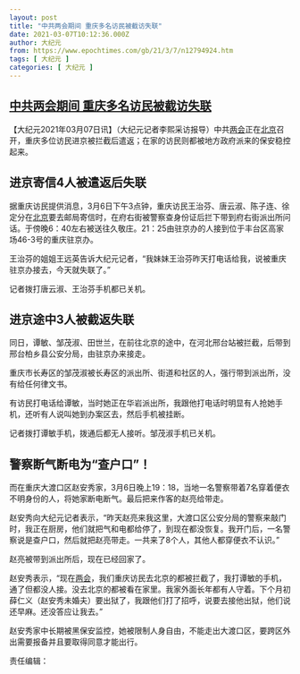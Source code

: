 ```yaml
---
layout: post
title: "中共两会期间 重庆多名访民被截访失联"
date: 2021-03-07T10:12:36.000Z
author: 大纪元
from: https://www.epochtimes.com/gb/21/3/7/n12794924.htm
tags: [ 大纪元 ]
categories: [ 大纪元 ]
---
```

<!--1615111956000-->
[中共两会期间 重庆多名访民被截访失联](https://www.epochtimes.com/gb/21/3/7/n12794924.htm)
------

<div>
<p>【大纪元2021年03月07日讯】（大纪元记者李熙采访报导）中共<a href="https://www.epochtimes.com/gb/tag/%E4%B8%A4%E4%BC%9A.html">两会</a>正在<a href="https://www.epochtimes.com/gb/tag/%E5%8C%97%E4%BA%AC.html">北京</a>召开，重庆多位访民进京被拦截后遣返；在家的访民则都被地方政府派来的保安稳控起来。</p><h2>进京寄信4人被遣返后失联</h2><p>据重庆访民提供消息，3月6日下午3点钟，重庆访民王治芬、唐云淑、陈子连、徐定分在<a href="https://www.epochtimes.com/gb/tag/%E5%8C%97%E4%BA%AC.html">北京</a>要去邮局寄信时，在府右街被警察查身份证后拦下带到府右街派出所问话。于傍晚6：40左右被送往久敬庄。21：25由驻京办的人接到位于丰台区高家场46-3号的重庆驻京办。</p><p>王治芬的姐姐王远英告诉大纪元记者，“我妹妹王治芬昨天打电话给我，说被重庆驻京办接去，今天就失联了。”</p><p>记者拨打唐云淑、王治芬手机都已关机。</p><h2>进京途中3人被截返失联</h2><p>同日，谭敏、邹茂淑、田世兰，在前往北京的途中，在河北邢台站被拦截，后带到邢台柏乡县公安分局，由驻京办来接走。</p><p>重庆市长寿区的邹茂淑被长寿区的派出所、街道和社区的人，强行带到派出所，没有给任何律文书。</p><p>有访民打电话给谭敏，当时她正在华岩派出所，我跟他打电话时明显有人抢她手机，还听有人说叫她到办案区去，然后手机被挂断。</p><p>记者拨打谭敏手机，拨通后都无人接听。邹茂淑手机已关机。</p><h2>警察断气断电为“查户口”！</h2><p>而在重庆大渡口区赵安秀家，3月6日晚上19：18，当地一名警察带着7名穿着便衣不明身份的人，将她家断电断气。最后把来作客的赵亮给带走。</p><p>赵安秀向大纪元记者表示，“昨天赵亮来我这里，大渡口区公安分局的警察来敲门时，我正在厨房，他们就把气和电都给停了，到现在都没恢复。我开门后，一名警察说是查户口，然后就把赵亮带走。一共来了8个人，其他人都穿便衣不认识。”</p><p>赵亮被带到派出所后，现在已经回家了。</p><p>赵安秀表示，“现在<a href="https://www.epochtimes.com/gb/tag/%E4%B8%A4%E4%BC%9A.html">两会</a>，我们重庆访民去北京的都被拦截了，我打谭敏的手机，通了但都没人接。没去北京的都被看在家里。我家外面长年都有人守着。下个月初薛仁义（赵安秀未婚夫）要出狱了，我跟他们打了招呼，说要去接他出狱，他们说还早麻。还没答应让我去。”</p><p>赵安秀家中长期被黑保安监控，她被限制人身自由，不能走出大渡口区，要跨区外出需要报备并且要取得同意才能出行。</p><p>责任编辑：</p>
</div>
